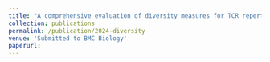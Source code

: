 ```yaml
---
title: "A comprehensive evaluation of diversity measures for TCR repertoire profiling"
collection: publications
permalink: /publication/2024-diversity
venue: 'Submitted to BMC Biology'
paperurl:
---
```

